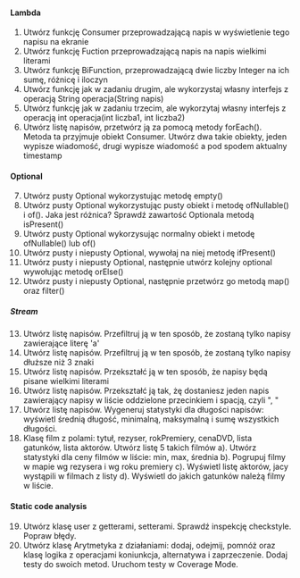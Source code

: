 #### Lambda
1. Utwórz funkcję Consumer przeprowadzającą napis w wyświetlenie tego napisu na ekranie
2. Utwórz funkcję Fuction przeprowadzającą napis na napis wielkimi literami
3. Utwórz funkcję BiFunction, przeprowadzającą dwie liczby Integer na ich sumę, różnicę i iloczyn
4. Utwórz funkcję jak w zadaniu drugim, ale wykorzystaj własny interfejs z operacją String operacja(String napis)
5. Utwórz funkcję jak w zadaniu trzecim, ale wykorzytaj własny interfejs z operacją int operacja(int liczba1, int liczba2)
6. Utwórz listę napisów, przetwórz ją za pomocą metody forEach(). Metoda ta przyjmuje obiekt Consumer. Utwórz dwa takie obiekty, jeden wypisze wiadomość, drugi wypisze wiadomość a pod spodem aktualny timestamp


#### Optional
7. Utwórz pusty Optional wykorzystując metodę empty()
8. Utwórz pusty Optional wykorzystując pusty obiekt i metodę ofNullable() i of(). Jaka jest różnica? Sprawdź zawartość Optionala metodą isPresent()
9. Utwórz pusty Optional wykorzysując normalny obiekt i metodę ofNullable() lub of()
10. Utwórz pusty i niepusty Optional, wywołaj na niej metodę ifPresent()
11. Utwórz pusty i niepusty Optional, następnie utwórz kolejny optional wywołując metodę orElse()
12. Utwórz pusty i niepusty Optional, następnie przetwórz go metodą map() oraz filter()


##### Stream
13. Utwórz listę napisów. Przefiltruj ją w ten sposób, że zostaną tylko napisy zawierające literę 'a'
14. Utwórz listę napisów. Przefiltruj ją w ten sposób, że zostaną tylko napisy dłuższe niż 3 znaki
15. Utwórz listę napisów. Przekształć ją w ten sposób, że napisy będą pisane wielkimi literami
16. Utwórz listę napisów. Przekształć ją tak, żę dostaniesz jeden napis zawierający napisy w liście oddzielone przecinkiem i spacją, czyli ", "
17. Utwórz listę napisów. Wygeneruj statystyki dla długości napisów: wyświetl średnią długość, minimalną, maksymalną i sumę wszystkich długości.
18. Klasę film z polami: tytuł, rezyser, rokPremiery, cenaDVD, lista gatunków, lista aktorów. Utwórz listę 5 takich filmów
  a). Utwórz statystyki dla ceny filmów w liście: min, max, średnia
  b). Pogrupuj filmy w mapie wg rezysera i wg roku premiery
  c). Wyświetl listę aktorów, jacy wystąpili w filmach z listy
  d). Wyświetl do jakich gatunków należą filmy w liście.

#### Static code analysis
19. Utwórz klasę user z getterami, setterami. Sprawdź inspekcję checkstyle. Popraw błędy.
20. Utwórz klasę Arytmetyka z działaniami: dodaj, odejmij, pomnóż oraz klasę logika z operacjami koniunkcja, alternatywa i zaprzeczenie. Dodaj testy do swoich metod. Uruchom testy w Coverage Mode.